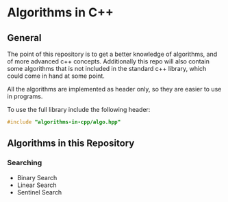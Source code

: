 # Algorithms in C++
## General
The point of this repository is to get a better knowledge of algorithms, and of more advanced c++ concepts. Additionally this repo will also contain some algorithms that is not included in the standard c++ library, which could come in hand at some point.

All the algorithms are implemented as header only, so they are easier to use in programs.

To use the full library include the following header:
```cpp
#include "algorithms-in-cpp/algo.hpp"
```
## Algorithms in this Repository
### Searching
- Binary Search
- Linear Search
- Sentinel Search
